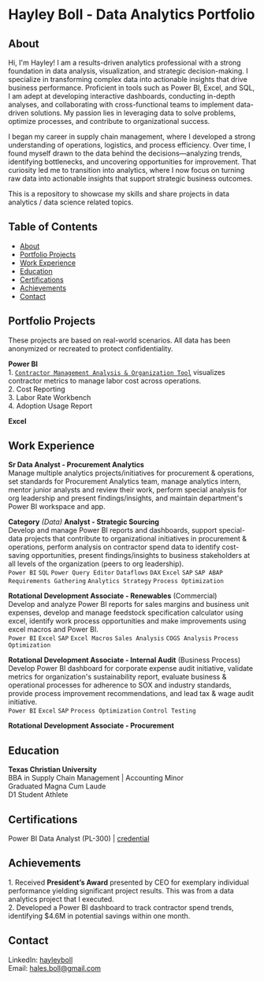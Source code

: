 # Hayley Boll - Data Analytics Portfolio
## About
Hi, I'm Hayley! I am a results-driven analytics professional with a strong foundation in data analysis, visualization, and strategic decision-making. I specialize in transforming complex data into actionable insights that drive business performance. Proficient in tools such as Power BI, Excel, and SQL, I am adept at developing interactive dashboards, conducting in-depth analyses, and collaborating with cross-functional teams to implement data-driven solutions. My passion lies in leveraging data to solve problems, optimize processes, and contribute to organizational success.

​I began my career in supply chain management, where I developed a strong understanding of operations, logistics, and process efficiency. Over time, I found myself drawn to the data behind the decisions—analyzing trends, identifying bottlenecks, and uncovering opportunities for improvement. That curiosity led me to transition into analytics, where I now focus on turning raw data into actionable insights that support strategic business outcomes.

This is a repository to showcase my skills and share projects in data analytics / data science related topics.

## Table of Contents
  - [About](https://github.com/hayley-boll/Portfolio/blob/main/README.md#about)
  - [Portfolio Projects](https://github.com/hayley-boll/Portfolio/blob/main/README.md#portfolio-projects)
  - [Work Experience](https://github.com/hayley-boll/Portfolio/blob/main/README.md#work-experience)
  - [Education](https://github.com/hayley-boll/Portfolio/blob/main/README.md#education)
  - [Certifications](https://github.com/hayley-boll/Portfolio/blob/main/README.md#certifications)
  - [Achievements](https://github.com/hayley-boll/Portfolio/blob/main/README.md#achievements)
  - [Contact](https://github.com/hayley-boll/Portfolio/blob/main/README.md#contact) 

## Portfolio Projects
These projects are based on real-world scenarios. All data has been anonymized or recreated to protect confidentiality.

**Power BI**  
1\. [`Contractor Management Analysis & Organization Tool`](https://github.com/hayley-boll/portfolio/tree/main/contractor-management-analysis#readme) visualizes contractor metrics to manage labor cost across operations.  
2\. Cost Reporting  
3\. Labor Rate Workbench  
4\. Adoption Usage Report

**Excel**

## Work Experience
**Sr Data Analyst - Procurement Analytics**  
Manage multiple analytics projects/initiatives for procurement & operations, set standards for Procurement Analytics team, manage analytics intern, mentor junior analysts and review their work, perform special analysis for org leadership and present findings/insights, and maintain department's Power BI workspace and app.  

**Category** *(Data)* **Analyst - Strategic Sourcing**  
Develop and manage Power BI reports and dashboards, support special-data projects that contribute to organizational initiatives in procurement & operations, perform analysis on contractor spend data to identify cost-saving opportunities, present findings/insights to business stakeholders at all levels of the organization (peers to org leadership).  
`Power BI` `SQL` `Power Query Editor` `Dataflows` `DAX` `Excel` `SAP` `SAP ABAP` `Requirements Gathering` `Analytics Strategy` `Process Optimization`   

**Rotational Development Associate - Renewables** (Commercial)  
Develop and analyze Power BI reports for sales margins and business unit expenses, develop and manage feedstock specification calculator using excel, identify work process opportunities and make improvements using excel macros and Power BI.  
`Power BI` `Excel` `SAP` `Excel Macros` `Sales Analysis` `COGS Analysis` `Process Optimization`

**Rotational Development Associate - Internal Audit** (Business Process)  
Develop Power BI dashboard for corporate expense audit initiative, validate metrics for organization's sustainability report, evaluate business & operational processes for adherence to SOX and industry standards, provide process improvement recommendations, and lead tax & wage audit initiative.  
`Power BI` `Excel` `SAP` `Process Optimization` `Control Testing`

**Rotational Development Associate - Procurement**  

## Education
**Texas Christian University**  
BBA in Supply Chain Management | Accounting Minor  
Graduated Magna Cum Laude  
D1 Student Athlete

## Certifications 
Power BI Data Analyst (PL-300) | [credential](https://learn.microsoft.com/api/credentials/share/en-us/HayleyBoll-3311/8658F20DEE1090EC?sharingId=930A40816E83E437)
## Achievements
1\. Received **President’s Award** presented by CEO for exemplary individual performance yielding significant project results. This was from a data analytics project that I executed.  
2\. Developed a Power BI dashboard to track contractor spend trends, identifying $4.6M in potential savings within one month.
## Contact
LinkedIn: [hayleyboll](https://www.linkedin.com/in/hayleyboll/)  
Email: hales.boll@gmail.com


